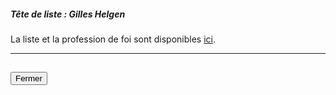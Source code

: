 ##### Tête de liste : Gilles Helgen

La liste et la profession de foi sont disponibles [ici](https://programme-candidats.interieur.gouv.fr/elections/1/listes/14).

<hr>
<h2><button class="btn btn-default btn-sm" onclick="micclose()">Fermer</button></h2>